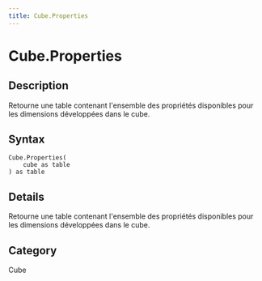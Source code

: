 ```yaml
---
title: Cube.Properties
---
```


# Cube.Properties


## Description

Retourne une table contenant l&#39;ensemble des propriétés disponibles pour les dimensions développées dans le cube.


## Syntax

```powerquery
Cube.Properties(
    cube as table
) as table
```


## Details

Retourne une table contenant l'ensemble des propriétés disponibles pour les dimensions développées dans le cube.



## Category
Cube

